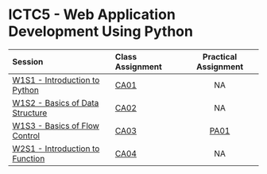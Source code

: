 # ICTC5 - Web Application Development Using Python 

| Session                                     | Class Assignment        |  Practical Assignment   |
| :------------------------------------------ | :---------------------- | :---------------------: |
| [W1S1 - Introduction to Python](./W1/S1/)   | [CA01](./W1/S1/CA01.md) |           NA            |
| [W1S2 - Basics of Data Structure](./W1/S2/) | [CA02](./W1/S2/CA02.md) |           NA            |
| [W1S3 - Basics of Flow Control](./W1/S3/)   | [CA03](./W1/S3/CA03.md) | [PA01](./W1/S3/PA01.md) |
| [W2S1 - Introduction to Function](./W2/S1/) | [CA04](./W2/S1/CA04.md) |           NA            |